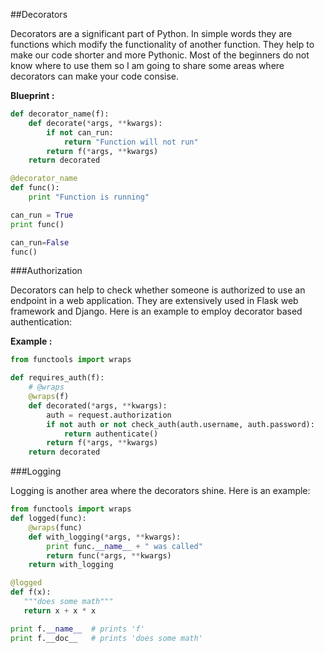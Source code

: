 ##Decorators

Decorators are a significant part of Python. In simple words they are functions which modify the functionality of another function. They help to make our code shorter and more Pythonic. Most of the beginners do not know where to use them so I am going to share some areas where decorators can make your code consise.

__Blueprint :__

```python
def decorator_name(f):
    def decorate(*args, **kwargs):
        if not can_run:
            return "Function will not run"
        return f(*args, **kwargs)
    return decorated

@decorator_name
def func():
    print "Function is running"

can_run = True
print func()

can_run=False
func()
```

###Authorization

Decorators can help to check whether someone is authorized to use an endpoint in a web application. They are extensively used in Flask web framework and Django. Here is an example to employ decorator based authentication:

__Example :__

```python
from functools import wraps

def requires_auth(f):
    # @wraps
    @wraps(f)
    def decorated(*args, **kwargs):
        auth = request.authorization
        if not auth or not check_auth(auth.username, auth.password):
            return authenticate()
        return f(*args, **kwargs)
    return decorated
```

###Logging

Logging is another area where the decorators shine. Here is an example:

```python
from functools import wraps
def logged(func):
    @wraps(func)
    def with_logging(*args, **kwargs):
        print func.__name__ + " was called"
        return func(*args, **kwargs)
    return with_logging

@logged
def f(x):
   """does some math"""
   return x + x * x

print f.__name__  # prints 'f'
print f.__doc__   # prints 'does some math'
```